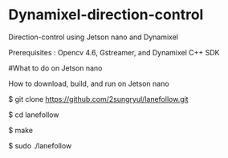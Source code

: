 # Dynamixel-direction-control

Direction-control using Jetson nano and Dynamixel

Prerequisites : Opencv 4.6, Gstreamer, and Dynamixel C++ SDK

#What to do on Jetson nano

How to download, build, and run on Jetson nano

$ git clone https://github.com/2sungryul/lanefollow.git

$ cd lanefollow

$ make

$ sudo ./lanefollow
